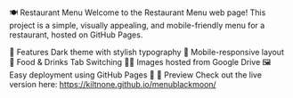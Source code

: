 🍽️ Restaurant Menu
Welcome to the Restaurant Menu web page! This project is a simple, visually appealing, and mobile-friendly menu for a restaurant, hosted on GitHub Pages.

📜 Features
Dark theme with stylish typography 🎨
Mobile-responsive layout 📱
Food & Drinks Tab Switching 🍔🥤
Images hosted from Google Drive 🖼️
Easy deployment using GitHub Pages 🚀
📸 Preview
Check out the live version here: https://kiltnone.github.io/menublackmoon/
